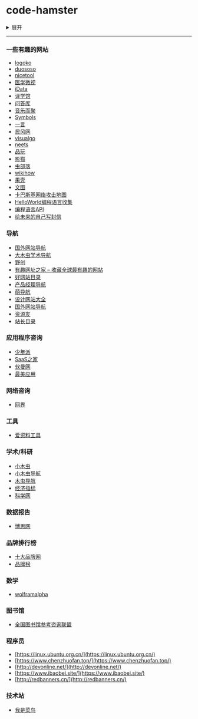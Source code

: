 # code-hamster
<details>
  <summary>展开</summary>
  <pre><code>
    仓库
  </code></pre>
</details>

---

### 一些有趣的网站
- [logoko](https://www.logoko.com.cn/)
- [duososo](http://www.duososo.com/)
- [nicetool](http://www.nicetool.net/)
- [医学微视](https://www.mvyxws.com/)
- [iData](https://www.cn-ki.net/)
- [译学馆](https://www.yxgapp.com/)
- [问答库](https://www.asklib.com/)
- [音乐而聚](https://www.music2gather.com/)
- [Symbols](https://fsymbols.com/)
- [一言](https://hitokoto.cn/)
- [民风网](http://www.minfengw.com/)
- [visualgo](https://visualgo.net/zh)
- [neets](http://neets.cc/)
- [品玩](https://www.pingwest.com/)
- [影猫](http://www.mvcat.com/)
- [虫部落](https://chongbuluo.com/)
- [wikihow](https://zh.wikihow.com/)
- [果壳](https://www.guokr.com/)
- [文图](https://www.wentu.io/)
- [卡巴斯基网络攻击地图](https://cybermap.kaspersky.com/)
- [HelloWorld编程语言收集](https://netsmell.com/apps/helloworldcollection/)
- [编程语言API](https://overapi.com/)
- [给未来的自己写封信](https://www.futureme.org/)

### 导航
- [国外网站导航](https://www.egouz.com/)
- [大木虫学术导航](http://www.4243.net/)
- [野创](http://www.yechuang.net/)
- [有趣网址之家 – 收藏全球最有趣的网站](https://youquhome.com/)
- [好网站目录](http://www.huachawu.com/)
- [产品经理导航](http://www.pm265.com/)
- [萌导航](https://www.moe123.net/)
- [设计网站大全](http://www.vipsheji.cn/)
- [国外网站导航](http://www.yoyone.com/)
- [资源友](http://www.ziyuanyou.com/)
- [站长目录](http://www.54admin.net/)

### 应用程序咨询
- [少年派](https://sspai.com/)
- [SaaS之家](http://www.saaszhijia.com/)
- [软曼网](https://www.ruanman.com/)
- [最美应用](http://zuimeia.com/)

### 网络咨询
- [网界](http://www.cnw.com.cn/)

### 工具
- [爱资料工具](https://www.toolnb.com/)

### 学术/科研
- [小木虫](https://xmuchong.com/)
- [小木虫导航](https://xmuchong.com/page-sitemap/)
- [木虫导航](http://hao.muchong.com/)
- [经济指标](https://zh.tradingeconomics.com/)
- [科学网](http://news.sciencenet.cn/)

### 数据报告
- [博思网](http://www.bosidata.com/)

### 品牌排行榜
- [十大品牌网](https://www.china-10.com/)
- [品牌榜](https://www.maigoo.com/)

### 数学
- [wolframalpha](https://www.wolframalpha.com/)

### 图书馆
- [全国图书馆参考咨询联盟](http://www.ucdrs.superlib.net/)

### 程序员
- [https://linux.ubuntu.org.cn/](https://linux.ubuntu.org.cn/)
- [https://www.chenzhuofan.top/](https://www.chenzhuofan.top/)
- [http://devonline.net/](http://devonline.net/)
- [https://www.ibaobei.site/](https://www.ibaobei.site/)
- [http://redbanners.cn/](http://redbanners.cn/)

### 技术站
- [我是菜鸟](https://imcn.me/)
